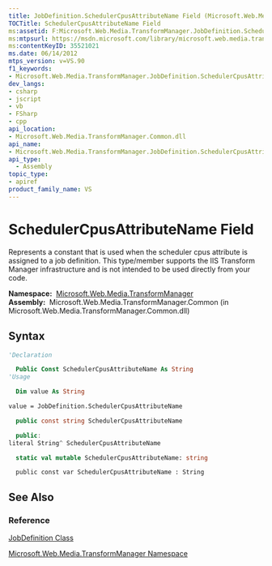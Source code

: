 ```yaml
---
title: JobDefinition.SchedulerCpusAttributeName Field (Microsoft.Web.Media.TransformManager)
TOCTitle: SchedulerCpusAttributeName Field
ms:assetid: F:Microsoft.Web.Media.TransformManager.JobDefinition.SchedulerCpusAttributeName
ms:mtpsurl: https://msdn.microsoft.com/library/microsoft.web.media.transformmanager.jobdefinition.schedulercpusattributename(v=VS.90)
ms:contentKeyID: 35521021
ms.date: 06/14/2012
mtps_version: v=VS.90
f1_keywords:
- Microsoft.Web.Media.TransformManager.JobDefinition.SchedulerCpusAttributeName
dev_langs:
- csharp
- jscript
- vb
- FSharp
- cpp
api_location:
- Microsoft.Web.Media.TransformManager.Common.dll
api_name:
- Microsoft.Web.Media.TransformManager.JobDefinition.SchedulerCpusAttributeName
api_type:
  - Assembly
topic_type:
- apiref
product_family_name: VS
---
```


# SchedulerCpusAttributeName Field

Represents a constant that is used when the scheduler cpus attribute is assigned to a job definition. This type/member supports the IIS Transform Manager infrastructure and is not intended to be used directly from your code.

**Namespace:**  [Microsoft.Web.Media.TransformManager](microsoft-web-media-transformmanager-namespace.md)  
**Assembly:**  Microsoft.Web.Media.TransformManager.Common (in Microsoft.Web.Media.TransformManager.Common.dll)

## Syntax

```vb
'Declaration

  Public Const SchedulerCpusAttributeName As String
'Usage

  Dim value As String

value = JobDefinition.SchedulerCpusAttributeName
```

```csharp
  public const string SchedulerCpusAttributeName
```

```cpp
  public:
literal String^ SchedulerCpusAttributeName
```

``` fsharp
  static val mutable SchedulerCpusAttributeName: string
```

```jscript
  public const var SchedulerCpusAttributeName : String
```

## See Also

### Reference

[JobDefinition Class](jobdefinition-class-microsoft-web-media-transformmanager.md)

[Microsoft.Web.Media.TransformManager Namespace](microsoft-web-media-transformmanager-namespace.md)

